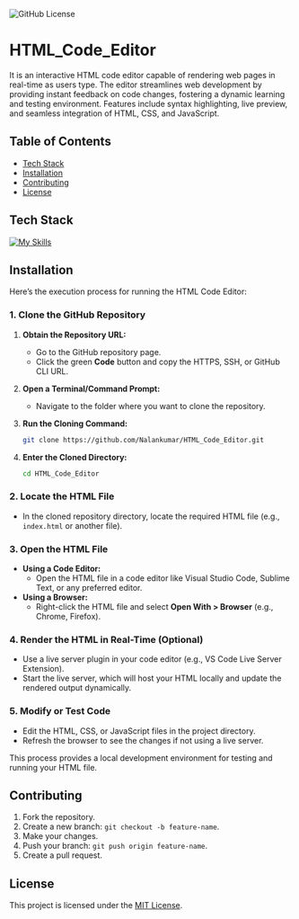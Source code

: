 ![GitHub License](https://img.shields.io/github/license/Nalankumar/html_code_editor)

# HTML_Code_Editor
It is an interactive HTML code editor capable of rendering web pages in real-time as users type. The editor streamlines web development by providing instant feedback on code changes, fostering a dynamic learning and testing environment. Features include syntax highlighting, live preview, and seamless integration of HTML, CSS, and JavaScript.

## Table of Contents
- [Tech Stack](#tech-stack)
- [Installation](#installation)
- [Contributing](#contributing)
- [License](#license)

## Tech Stack
[![My Skills](https://skillicons.dev/icons?i=html,css,js)](https://skillicons.dev)

## Installation
Here’s the execution process for running the HTML Code Editor:  

### **1. Clone the GitHub Repository**
1. **Obtain the Repository URL:**
   - Go to the GitHub repository page.
   - Click the green **Code** button and copy the HTTPS, SSH, or GitHub CLI URL.  

2. **Open a Terminal/Command Prompt:**
   - Navigate to the folder where you want to clone the repository.

3. **Run the Cloning Command:**
   ```bash
   git clone https://github.com/Nalankumar/HTML_Code_Editor.git
   ```

4. **Enter the Cloned Directory:**
   ```bash
   cd HTML_Code_Editor
   ```

### **2. Locate the HTML File**
- In the cloned repository directory, locate the required HTML file (e.g., `index.html` or another file).

### **3. Open the HTML File**
- **Using a Code Editor:**
  - Open the HTML file in a code editor like Visual Studio Code, Sublime Text, or any preferred editor.
- **Using a Browser:**
  - Right-click the HTML file and select **Open With > Browser** (e.g., Chrome, Firefox).

### **4. Render the HTML in Real-Time (Optional)**
- Use a live server plugin in your code editor (e.g., VS Code Live Server Extension).
- Start the live server, which will host your HTML locally and update the rendered output dynamically.


### **5. Modify or Test Code**
- Edit the HTML, CSS, or JavaScript files in the project directory.
- Refresh the browser to see the changes if not using a live server.
 
This process provides a local development environment for testing and running your HTML file.

## Contributing
1. Fork the repository.
2. Create a new branch: `git checkout -b feature-name`.
3. Make your changes.
4. Push your branch: `git push origin feature-name`.
5. Create a pull request.

## License
This project is licensed under the [MIT License](LICENSE). 
